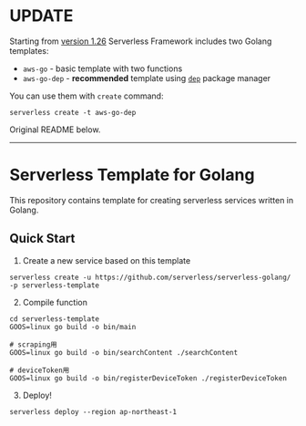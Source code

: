 # UPDATE

Starting from [version 1.26](https://github.com/serverless/serverless/releases/tag/v1.26.0) Serverless Framework includes two Golang templates:

* `aws-go` - basic template with two functions
* `aws-go-dep` - **recommended** template using [`dep`](https://github.com/golang/dep) package manager

You can use them with `create` command:

```
serverless create -t aws-go-dep
```

Original README below.

---

# Serverless Template for Golang

This repository contains template for creating serverless services written in Golang.

## Quick Start

1. Create a new service based on this template

```
serverless create -u https://github.com/serverless/serverless-golang/ -p serverless-template
```

2. Compile function

```shell
cd serverless-template
GOOS=linux go build -o bin/main

# scraping用
GOOS=linux go build -o bin/searchContent ./searchContent

# deviceToken用
GOOS=linux go build -o bin/registerDeviceToken ./registerDeviceToken
```

3. Deploy!

```
serverless deploy --region ap-northeast-1
```
